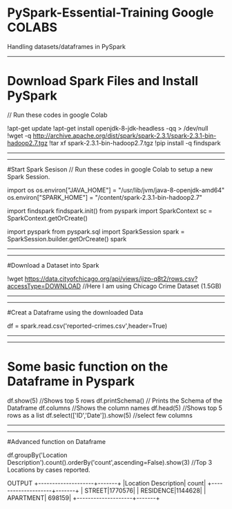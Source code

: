 # PySpark-Essential-Training Google COLABS
Handling datasets/dataframes in PySpark

----------------------------------------------------
# Download Spark Files and Install PySpark 
// Run these codes in google Colab

!apt-get update
!apt-get install openjdk-8-jdk-headless -qq > /dev/null
!wget -q http://archive.apache.org/dist/spark/spark-2.3.1/spark-2.3.1-bin-hadoop2.7.tgz
!tar xf spark-2.3.1-bin-hadoop2.7.tgz
!pip install -q findspark

---------------------------------------------------
---------------------------------------------------

#Start Spark Sesison
// Run these codes in google Colab to setup a new Spark Session.


import os
os.environ["JAVA_HOME"] = "/usr/lib/jvm/java-8-openjdk-amd64"
os.environ["SPARK_HOME"] = "/content/spark-2.3.1-bin-hadoop2.7"

import findspark
findspark.init()
from pyspark import SparkContext
sc = SparkContext.getOrCreate()

import pyspark
from pyspark.sql import SparkSession
spark = SparkSession.builder.getOrCreate() 
spark

--------------------------------------------------
--------------------------------------------------

#Download a Dataset into Spark

!wget https://data.cityofchicago.org/api/views/ijzp-q8t2/rows.csv?accessType=DOWNLOAD
//Here I am using Chicago Crime Dataset (1.5GB)

--------------------------------------------------
--------------------------------------------------
#Creat a Dataframe using the downloaded Data

df = spark.read.csv('reported-crimes.csv',header=True)

---------------------------------------------------
---------------------------------------------------
# Some basic function on the Dataframe in Pyspark

df.show(5) //Shows top 5 rows
df.printSchema() // Prints the Schema of the Dataframe
df.columns //Shows the column names
df.head(5) //Shows top 5 rows as a list
df.select(['ID','Date']).show(5) //select few columns

-----------------------------------------------------
----------------------------------------------------
#Advanced function on Dataframe

df.groupBy('Location Description').count().orderBy('count',ascending=False).show(3) //Top 3 Locations by cases reported.

OUTPUT 
+--------------------+-------+
|Location Description|  count|
+--------------------+-------+
|              STREET|1770576|
|           RESIDENCE|1144628|
|           APARTMENT| 698159|
+--------------------+-------+
